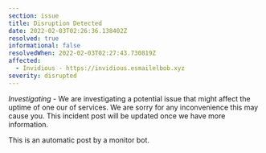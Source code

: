 ```yaml
---
section: issue
title: Disruption Detected
date: 2022-02-03T02:26:36.138402Z
resolved: true
informational: false
resolvedWhen: 2022-02-03T02:27:43.730819Z
affected:
  - Invidious - https://invidious.esmailelbob.xyz
severity: disrupted
---
```

*Investigating* - We are investigating a potential issue that might affect the uptime of one our of services. We are sorry for any inconvenience this may cause you. This incident post will be updated once we have more information.

This is an automatic post by a monitor bot.
        